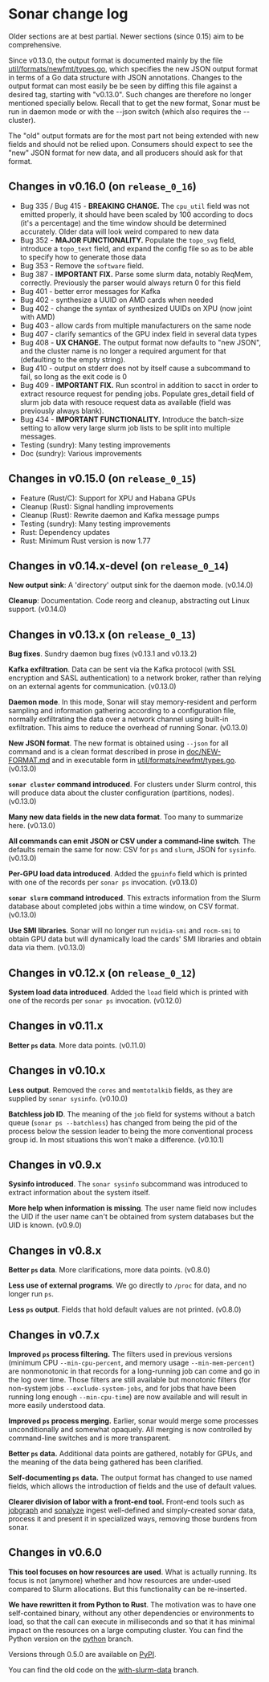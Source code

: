 # Sonar change log

Older sections are at best partial.  Newer sections (since 0.15) aim to be comprehensive.

Since v0.13.0, the output format is documented mainly by the file
[util/formats/newfmt/types.go](../util/formats/newfmt/types.go), which specifies the new JSON output
format in terms of a Go data structure with JSON annotations.  Changes to the output format can most
easily be be seen by diffing this file against a desired tag, starting with "v0.13.0".  Such changes
are therefore no longer mentioned specially below.  Recall that to get the new format, Sonar must be
run in daemon mode or with the --json switch (which also requires the --cluster).

The "old" output formats are for the most part not being extended with new fields and should not be
relied upon.  Consumers should expect to see the "new" JSON format for new data, and all producers
should ask for that format.

## Changes in v0.16.0 (on `release_0_16`)

* Bug 335 / Bug 415 - **BREAKING CHANGE.** The `cpu_util` field was not emitted properly, it should
  have been scaled by 100 according to docs (it's a percentage) and the time window should be
  determined accurately.  Older data will look weird compared to new data
* Bug 352 - **MAJOR FUNCTIONALITY.**  Populate the `topo_svg` field, introduce a `topo_text` field,
  and expand the config file so as to be able to specify how to generate those data
* Bug 353 - Remove the `software` field.
* Bug 387 - **IMPORTANT FIX.** Parse some slurm data, notably ReqMem, correctly.  Previously the parser
  would always return 0 for this field
* Bug 401 - better error messages for Kafka
* Bug 402 - synthesize a UUID on AMD cards when needed
* Bug 402 - change the syntax of synthesized UUIDs on XPU (now joint with AMD)
* Bug 403 - allow cards from multiple manufacturers on the same node
* Bug 407 - clarify semantics of the GPU index field in several data types
* Bug 408 - **UX CHANGE.** The output format now defaults to "new JSON", and the cluster name
  is no longer a required argument for that (defaulting to the empty string).
* Bug 410 - output on stderr does not by itself cause a subcommand to fail, so long as the
  exit code is 0
* Bug 409 - **IMPORTANT FIX.** Run scontrol in addition to sacct in order to extract resource
  request for pending jobs.  Populate gres_detail field of slurm job data with resouce request
  data as available (field was previously always blank).
* Bug 434 - **IMPORTANT FUNCTIONALITY.** Introduce the batch-size setting to allow very large
  slurm job lists to be split into multiple messages.
* Testing (sundry): Many testing improvements
* Doc (sundry): Various improvements


## Changes in v0.15.0 (on `release_0_15`)

* Feature (Rust/C): Support for XPU and Habana GPUs
* Cleanup (Rust): Signal handling improvements
* Cleanup (Rust): Rewrite daemon and Kafka message pumps
* Testing (sundry): Many testing improvements
* Rust: Dependency updates
* Rust: Minimum Rust version is now 1.77


## Changes in v0.14.x-devel (on `release_0_14`)

**New output sink**: A 'directory' output sink for the daemon mode.  (v0.14.0)

**Cleanup**: Documentation.  Code reorg and cleanup, abstracting out Linux support.  (v0.14.0)


## Changes in v0.13.x (on `release_0_13`)

**Bug fixes**.  Sundry daemon bug fixes (v0.13.1 and v0.13.2)

**Kafka exfiltration**.  Data can be sent via the Kafka protocol (with SSL encryption and SASL
authentication) to a network broker, rather than relying on an external agents for communication.
(v0.13.0)

**Daemon mode**.  In this mode, Sonar will stay memory-resident and perform sampling and information
gathering according to a configuration file, normally exfiltrating the data over a network channel
using built-in exfiltration.  This aims to reduce the overhead of running Sonar.  (v0.13.0)

**New JSON format**.  The new format is obtained using `--json` for all command and is a clean
format described in prose in [doc/NEW-FORMAT.md](NEW-FORMAT.md) and in executable form in
[util/formats/newfmt/types.go](../util/formats/newfmt/types.go).  (v0.13.0)

**`sonar cluster` command introduced**.  For clusters under Slurm control, this will produce data about
the cluster configuration (partitions, nodes).  (v0.13.0)

**Many new data fields in the new data format**.  Too many to summarize here.  (v0.13.0)

**All commands can emit JSON or CSV under a command-line switch**.  The defaults remain the same for now:
CSV for `ps` and `slurm`, JSON for `sysinfo`.  (v0.13.0)

**Per-GPU load data introduced**.  Added the `gpuinfo` field which is printed with one of the records
per `sonar ps` invocation. (v0.13.0)

**`sonar slurm` command introduced**.  This extracts information from the Slurm database about
completed jobs within a time window, on CSV format.  (v0.13.0)

**Use SMI libraries**.  Sonar will no longer run `nvidia-smi` and `rocm-smi` to obtain GPU data but
will dynamically load the cards' SMI libraries and obtain data via them.  (v0.13.0)


## Changes in v0.12.x (on `release_0_12`)

**System load data introduced**.  Added the `load` field which is printed with one of the records
per `sonar ps` invocation. (v0.12.0)


## Changes in v0.11.x

**Better `ps` data**.  More data points. (v0.11.0)


## Changes in v0.10.x

**Less output**.  Removed the `cores` and `memtotalkib` fields, as they are supplied by `sonar
sysinfo`. (v0.10.0)

**Batchless job ID**.  The meaning of the `job` field for systems without a batch queue (`sonar ps
--batchless`) has changed from being the pid of the process below the session leader to being the
more conventional process group id.  In most situations this won't make a difference. (v0.10.1)


## Changes in v0.9.x

**Sysinfo introduced**.  The `sonar sysinfo` subcommand was introduced to extract information about
the system itself.

**More help when information is missing**.  The user name field now includes the UID if the user
name can't be obtained from system databases but the UID is known. (v0.9.0)


## Changes in v0.8.x

**Better `ps` data**.  More clarifications, more data points. (v0.8.0)

**Less use of external programs**.  We go directly to `/proc` for data, and no longer run `ps`.

**Less `ps` output**. Fields that hold default values are not printed. (v0.8.0)


## Changes in v0.7.x

**Improved `ps` process filtering.** The filters used in previous versions (minimum CPU
`--min-cpu-percent`, and memory usage `--min-mem-percent`) are nonmonotonic in that records for a
long-running job can come and go in the log over time.  Those filters are still available but
monotonic filters (for non-system jobs `--exclude-system-jobs`, and for jobs that have been running
long enough `--min-cpu-time`) are now available and will result in more easily understood data.

**Improved `ps` process merging.** Earlier, sonar would merge some processes unconditionally and
somewhat opaquely.  All merging is now controlled by command-line switches and is more transparent.

**Better `ps` data.** Additional data points are gathered, notably for GPUs, and the meaning of the data
being gathered has been clarified.

**Self-documenting `ps` data.** The output format has changed to use named fields, which allows the introduction
of fields and the use of default values.

**Clearer division of labor with a front-end tool.** Front-end tools such as
[jobgraph](https://github.com/NordicHPC/jobgraph) and
[sonalyze](https://github.com/NAICNO/Jobanalyzer/tree/main/code/sonalyze) ingest well-defined and
simply-created sonar data, process it and present it in specialized ways, removing those burdens
from sonar.


## Changes in v0.6.0

**This tool focuses on how resources are used**. What is actually running.  Its
focus is not (anymore) whether and how resources are under-used compared to
Slurm allocations. But this functionality can be re-inserted.

**We have rewritten it from Python to Rust**. The motivation was to have one
self-contained binary, without any other dependencies or environments to load,
so that the call can execute in milliseconds and so that it has minimal impact
on the resources on a large computing cluster. You can find the Python version
on the [python](https://github.com/NordicHPC/sonar/tree/python) branch.

Versions through 0.5.0 are available on [PyPI](https://pypi.org/project/sonar/).

You can find the old code on the
[with-slurm-data](https://github.com/NordicHPC/sonar/tree/with-slurm-data)
branch.
